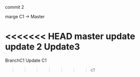 commit 2<br>

marge C1 -> Master



<<<<<<< HEAD
master update
update 2
Update3
=======
BranchC1
Update C1
>>>>>>> c1
